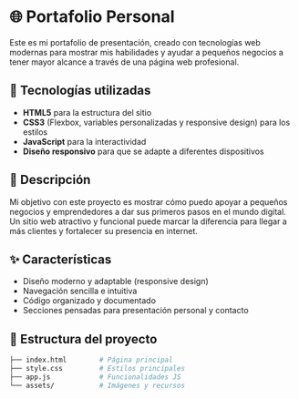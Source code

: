 # 🌐 Portafolio Personal

Este es mi portafolio de presentación, creado con tecnologías web modernas para mostrar mis habilidades y ayudar a pequeños negocios a tener mayor alcance a través de una página web profesional.

## 🚀 Tecnologías utilizadas
- **HTML5** para la estructura del sitio  
- **CSS3** (Flexbox, variables personalizadas y responsive design) para los estilos  
- **JavaScript** para la interactividad  
- **Diseño responsivo** para que se adapte a diferentes dispositivos  

## 📖 Descripción
Mi objetivo con este proyecto es mostrar cómo puedo apoyar a pequeños negocios y emprendedores a dar sus primeros pasos en el mundo digital.  
Un sitio web atractivo y funcional puede marcar la diferencia para llegar a más clientes y fortalecer su presencia en internet.

## ✨ Características
- Diseño moderno y adaptable (responsive design)  
- Navegación sencilla e intuitiva  
- Código organizado y documentado  
- Secciones pensadas para presentación personal y contacto  

## 📂 Estructura del proyecto
```bash
├── index.html        # Página principal
├── style.css         # Estilos principales
├── app.js            # Funcionalidades JS
└── assets/           # Imágenes y recursos
